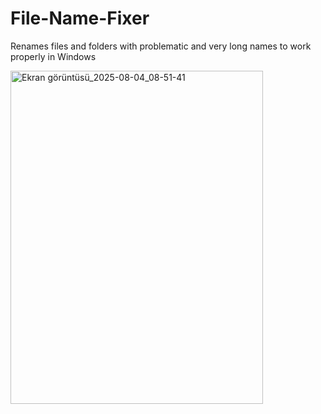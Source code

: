 # File-Name-Fixer
Renames files and folders with problematic and very long names to work properly in Windows

<img width="404" height="533" alt="Ekran görüntüsü_2025-08-04_08-51-41" src="https://github.com/user-attachments/assets/a2e43b10-f04c-4d85-ae5a-ef03277b92e3" />
